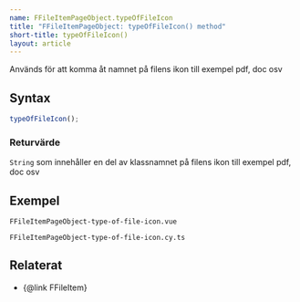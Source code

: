 ```yaml
---
name: FFileItemPageObject.typeOfFileIcon
title: "FFileItemPageObject: typeOfFileIcon() method"
short-title: typeOfFileIcon()
layout: article
---
```


Används för att komma åt namnet på filens ikon till exempel pdf, doc osv

## Syntax

```ts
typeOfFileIcon();
```

### Returvärde

`String` som innehåller en del av klassnamnet på filens ikon till exempel pdf, doc osv

## Exempel

```import static
FFileItemPageObject-type-of-file-icon.vue
```

```import
FFileItemPageObject-type-of-file-icon.cy.ts
```

## Relaterat

- {@link FFileItem}
